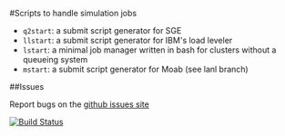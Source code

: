 #Scripts to handle simulation jobs

* `q2start`: a submit script generator for SGE
* `llstart`: a submit script generator for IBM's load leveler
* `lstart`: a minimal job manager written in bash for clusters without a queueing system
* `mstart`: a submit script generator for Moab (see lanl branch)

##Issues

Report bugs on the [github issues site](https://github.com/junghans/cj-overlay/issues)


[![Build Status](https://travis-ci.org/junghans/cj-overlay.svg?branch=master)](https://travis-ci.org/junghans/cj-overlay)
